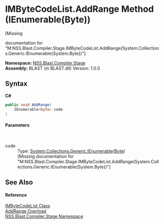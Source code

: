 # IMByteCodeList.AddRange Method (IEnumerable(Byte))
 

\[Missing <summary> documentation for "M:NSS.Blast.Compiler.Stage.IMByteCodeList.AddRange(System.Collections.Generic.IEnumerable{System.Byte})"\]

**Namespace:**&nbsp;<a href="N_NSS_Blast_Compiler_Stage">NSS.Blast.Compiler.Stage</a><br />**Assembly:**&nbsp;BLAST (in BLAST.dll) Version: 1.0.0

## Syntax

**C#**<br />
``` C#
public void AddRange(
	IEnumerable<byte> code
)
```


#### Parameters
&nbsp;<dl><dt>code</dt><dd>Type: <a href="https://docs.microsoft.com/dotnet/api/system.collections.generic.ienumerable-1" target="_blank" rel="noopener noreferrer">System.Collections.Generic.IEnumerable</a>(<a href="https://docs.microsoft.com/dotnet/api/system.byte" target="_blank" rel="noopener noreferrer">Byte</a>)<br />\[Missing <param name="code"/> documentation for "M:NSS.Blast.Compiler.Stage.IMByteCodeList.AddRange(System.Collections.Generic.IEnumerable{System.Byte})"\]</dd></dl>

## See Also


#### Reference
<a href="T_NSS_Blast_Compiler_Stage_IMByteCodeList">IMByteCodeList Class</a><br /><a href="Overload_NSS_Blast_Compiler_Stage_IMByteCodeList_AddRange">AddRange Overload</a><br /><a href="N_NSS_Blast_Compiler_Stage">NSS.Blast.Compiler.Stage Namespace</a><br />